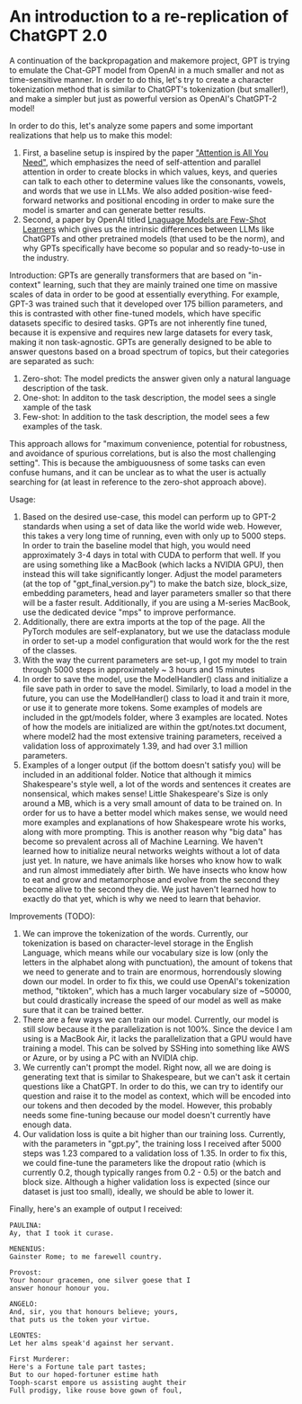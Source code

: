 # An introduction to a re-replication of ChatGPT 2.0
A continuation of the backpropagation and makemore project, GPT is trying to emulate the Chat-GPT model from OpenAI in a much smaller and not as time-sensitive manner. In order to do this, let's try to create a character tokenization method that is similar to ChatGPT's tokenization (but smaller!), and make a simpler but just as powerful version as OpenAI's ChatGPT-2 model! 

In order to do this, let's analyze some papers and some important realizations that help us to make this model:
1. First, a baseline setup is inspired by the paper <a href = "https://arxiv.org/pdf/1706.03762" target = "_blank">"Attention is All You Need"</a>, which emphasizes the need of self-attention and parallel attention in order to create blocks in which values, keys, and queries can talk to each other to determine values like the consonants, vowels, and words that we use in LLMs. We also added position-wise feed-forward networks and positional encoding in order to make sure the model is smarter and can generate better results.
2. Second, a paper by OpenAI titled <a href = "https://arxiv.org/pdf/2005.14165" target = "_blank">Lnaguage Models are Few-Shot Learners</a> which gives us the intrinsic differences between LLMs like ChatGPTs and other pretrained models (that used to be the norm), and why GPTs specifically have become so popular and so ready-to-use in the industry.

Introduction:
GPTs are generally transformers that are based on "in-context" learning, such that they are mainly trained one time on massive scales of data in order to be good at essentially everything. For example, GPT-3 was trained such that it developed over 175 billion parameters, and this is contrasted with other fine-tuned models, which have specific datasets specific to desired tasks. GPTs are not inherently fine tuned, because it is expensive and requires new large datasets for every task, making it non task-agnostic. GPTs are generally designed to be able to answer questons based on a broad spectrum of topics, but their categories are separated as such:
1. Zero-shot: The model predicts the answer given only a natural language description of the task.
2. One-shot: In additon to the task description, the model sees a single xample of the task
3. Few-shot: In addition to the task description, the model sees a few examples of the task. 

This approach allows for "maximum convenience, potential for robustness, and avoidance of spurious correlations, but is also the most challenging setting". This is because the ambiguousness of some tasks can even confuse humans, and it can be unclear as to what the user is actually searching for (at least in reference to the zero-shot approach above). 

Usage:
1. Based on the desired use-case, this model can perform up to GPT-2 standards when using a set of data like the world wide web. However, this takes a very long time of running, even with only up to 5000 steps. In order to train the baseline model that high, you would need approximately 3-4 days in total with CUDA to perform that well. If you are using something like a MacBook (which lacks a NVIDIA GPU), then instead this will take significantly longer. Adjust the model parameters (at the top of "gpt_final_version.py") to make the batch size, block_size, embedding parameters, head and layer parameters smaller so that there will be a faster result. Additionally, if you are using a M-series MacBook, use the dedicated device "mps" to improve performance. 
2. Additionally, there are extra imports at the top of the page. All the PyTorch modules are self-explanatory, but we use the dataclass module in order to set-up a model configuration that would work for the the rest of the classes. 
3. With the way the current parameters are set-up, I got my model to train through 5000 steps in approximately ~ 3 hours and 15 minutes
4. In order to save the model, use the ModelHandler() class and initialize a file save path in order to save the model. Similarly, to load a model in the future, you can use the ModelHandler() class to load it and train it more, or use it to generate more tokens. Some examples of models are included in the gpt/models folder, where 3 examples are located. Notes of how the models are initialized are within the gpt/notes.txt document, where model2 had the most extensive training parameters, received a validation loss of approximately 1.39, and had over 3.1 million parameters. 
5. Examples of a longer output (if the bottom doesn't satisfy you) will be included in an additional folder. Notice that although it mimics Shakespeare's style well, a lot of the words and sentences it creates are nonsensical, which makes sense! Little Shakespeare's Size is only around a MB, which is a very small amount of data to be trained on. In order for us to have a better model which makes sense, we would need more examples and explanations of how Shakespeare wrote his works, along with more prompting. This is another reason why "big data" has become so prevalent across all of Machine Learning. We haven't learned how to initialize neural networks weights without a lot of data just yet. In nature, we have animals like horses who know how to walk and run almost immediately after birth. We have insects who know how to eat and grow and metamorphose and evolve from the second they become alive to the second they die. We just haven't learned how to exactly do that yet, which is why we need to learn that behavior. 

Improvements (TODO):
1. We can improve the tokenization of the words. Currently, our tokenization is based on character-level storage in the English Language, which means while our vocabulary size is low (only the letters in the alphabet along with punctuation), the amount of tokens that we need to generate and to train are enormous, horrendously slowing down our model. In order to fix this, we could use OpenAI's tokenization method, "tiktoken", which has a much larger vocabulary size of ~50000, but could drastically increase the speed of our model as well as make sure that it can be trained better.
2. There are a few ways we can train our model. Currently, our model is still slow because it the parallelization is not 100%. Since the device I am using is a MacBook Air, it lacks the parallelization that a GPU would have training a model. This can be solved by SSHing into something like AWS or Azure, or by using a PC with an NVIDIA chip. 
3. We currently can't prompt the model. Right now, all we are doing is generating text that is similar to Shakespeare, but we can't ask it certain questions like a ChatGPT. In order to do this, we can try to identify our question and raise it to the model as context, which will be encoded into our tokens and then decoded by the model. However, this probably needs some fine-tuning because our model doesn't currently have enough data.
4. Our validation loss is quite a bit higher than our training loss. Currently, with the parameters in "gpt.py", the training loss I received after 5000 steps was 1.23 compared to a validation loss of 1.35. In order to fix this, we could fine-tune the parameters like the dropout ratio (which is currently 0.2, though typically ranges from 0.2 - 0.5) or the batch and block size. Although a higher validation loss is expected (since our dataset is just too small), ideally, we should be able to lower it. 

Finally, here's an example of output I received:

    PAULINA:
    Ay, that I took it curase.

    MENENIUS:
    Gainster Rome; to me farewell country.

    Provost:
    Your honour gracemen, one silver goese that I
    answer honour honour you.

    ANGELO:
    And, sir, you that honours believe; yours,
    that puts us the token your virtue.

    LEONTES:
    Let her alms speak'd against her servant.

    First Murderer:
    Here's a Fortune tale part tastes;
    But to our hoped-fortuner estime hath
    Tooph-scarst empore us assisting aught their
    Full prodigy, like rouse bove gown of foul,
